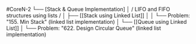 #CoreN-2
└── [Stack & Queue Implementation]
    │   / LIFO and FIFO structures using lists /
    │
    ├── [[Stack using Linked List]]
    │   │   └── Problem: "155. Min Stack" (linked list implementation)
    │
    └── [[Queue using Linked List]]
        │   └── Problem: "622. Design Circular Queue" (linked list implementation)